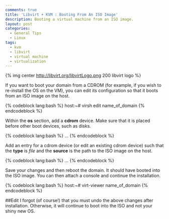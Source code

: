 ```yaml
---
comments: true
title: 'Libvirt + KVM : Booting From An ISO Image'
description: Booting a virtual machine from an ISO image.
layout: post
categories:
  - General Tips
  - Linux
tags:
  - kvm
  - libvirt
  - virtual machine
  - virtualization
---
```

{% img center http://libvirt.org/libvirtLogo.png 200 libvirt logo %}

If you want to boot your domain from a CDROM (for example, if you wish to re-install the OS on the VM),
you can edit its configuration so that it boots from an ISO image on the host.

{% codeblock lang:bash %}
host:~# virsh edit name_of_domain
{% endcodeblock %}

Within the **os** section, add a **cdrom** device. Make sure that it is placed before other boot devices, such as disks.

{% codeblock lang:bash %}
<os>
    ...
    <boot dev='cdrom'/>
    <boot dev='hd'/>
</os>
{% endcodeblock %}

Add an entry for a cdrom device (or edit an existing cdrom device) such that the **type** is *file* and the **source** 
is the path to the ISO image on the host.

{% codeblock lang:bash %}
<disk type='file' device='cdrom'>
      <source file='/path/to/install_media.iso'/>
       ...
</disk>
{% endcodeblock %}

Save your changes and then reboot the domain. It should have booted into the ISO image. You can then attach a console 
and continue the installation.

{% codeblock lang:bash %}
host:~# virt-viewer name_of_domain
{% endcodeblock %}

##Edit
I forgot (of course!) that you must undo the above changes after installation. Otherwise, it will continue to boot 
into the ISO and not your shiny new OS.
